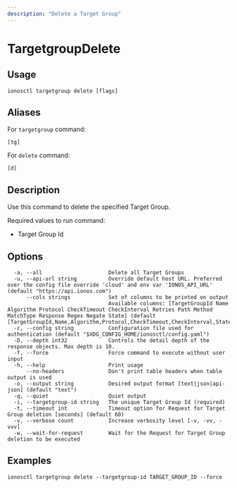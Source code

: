 ```yaml
---
description: "Delete a Target Group"
---
```


# TargetgroupDelete

## Usage

```text
ionosctl targetgroup delete [flags]
```

## Aliases

For `targetgroup` command:

```text
[tg]
```

For `delete` command:

```text
[d]
```

## Description

Use this command to delete the specified Target Group.

Required values to run command:

* Target Group Id

## Options

```text
  -a, --all                     Delete all Target Groups
  -u, --api-url string          Override default host URL. Preferred over the config file override 'cloud' and env var 'IONOS_API_URL' (default "https://api.ionos.com")
      --cols strings            Set of columns to be printed on output 
                                Available columns: [TargetGroupId Name Algorithm Protocol CheckTimeout CheckInterval Retries Path Method MatchType Response Regex Negate State] (default [TargetGroupId,Name,Algorithm,Protocol,CheckTimeout,CheckInterval,State])
  -c, --config string           Configuration file used for authentication (default "$XDG_CONFIG_HOME/ionosctl/config.yaml")
  -D, --depth int32             Controls the detail depth of the response objects. Max depth is 10.
  -f, --force                   Force command to execute without user input
  -h, --help                    Print usage
      --no-headers              Don't print table headers when table output is used
  -o, --output string           Desired output format [text|json|api-json] (default "text")
  -q, --quiet                   Quiet output
  -i, --targetgroup-id string   The unique Target Group Id (required)
  -t, --timeout int             Timeout option for Request for Target Group deletion [seconds] (default 60)
  -v, --verbose count           Increase verbosity level [-v, -vv, -vvv]
  -w, --wait-for-request        Wait for the Request for Target Group deletion to be executed
```

## Examples

```text
ionosctl targetgroup delete --targetgroup-id TARGET_GROUP_ID --force
```

